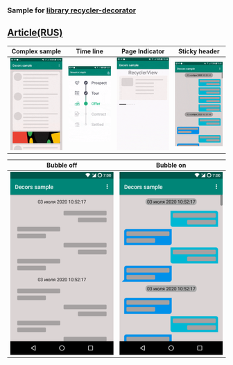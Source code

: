 
### Sample for [library recycler-decorator](https://gitlab.com/surfstudio/public/android-standard/-/tree/dev/G-0.5.0/recycler-decorator)
## [Article(RUS)](https://habr.com/ru/company/surfstudio/blog/513038/)



Complex sample | Time line | Page Indicator | Sticky header
------------ | ------------- | ------------- | -------------
![](art/complex_decor.gif) | ![](art/time_line.gif) | ![](art/worm_pager_indicator.gif) | ![](art/sticky_header.gif)

Bubble off | Bubble on
------------ | -------------
![](art/bubble_off.png) | ![](art/bubble_on.png)
